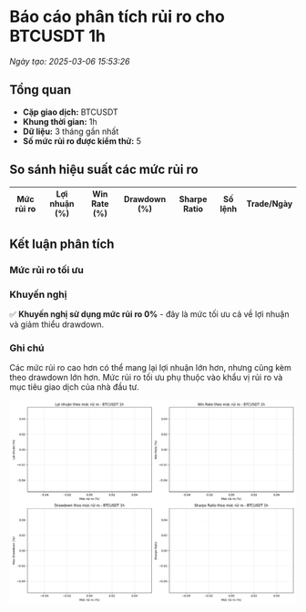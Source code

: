# Báo cáo phân tích rủi ro cho BTCUSDT 1h

*Ngày tạo: 2025-03-06 15:53:26*

## Tổng quan

- **Cặp giao dịch:** BTCUSDT
- **Khung thời gian:** 1h
- **Dữ liệu:** 3 tháng gần nhất
- **Số mức rủi ro được kiểm thử:** 5

## So sánh hiệu suất các mức rủi ro

| Mức rủi ro | Lợi nhuận (%) | Win Rate (%) | Drawdown (%) | Sharpe Ratio | Số lệnh | Trade/Ngày |
|------------|--------------|--------------|--------------|--------------|---------|------------|

## Kết luận phân tích

### Mức rủi ro tối ưu

### Khuyến nghị

✅ **Khuyến nghị sử dụng mức rủi ro 0%** - đây là mức tối ưu cả về lợi nhuận và giảm thiểu drawdown.

### Ghi chú

Các mức rủi ro cao hơn có thể mang lại lợi nhuận lớn hơn, nhưng cũng kèm theo drawdown lớn hơn. Mức rủi ro tối ưu phụ thuộc vào khẩu vị rủi ro và mục tiêu giao dịch của nhà đầu tư.

![So sánh hiệu suất các mức rủi ro](./BTCUSDT_1h_risk_comparison.png)
